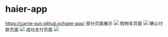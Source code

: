 # haier-app
https://carrie-sun.github.io/haier-app/
部分页面展示
![](https://github.com/Carrie-sun/haier-app/blob/master/imgs/demo.JPG)
购物车页面
![](https://github.com/Carrie-sun/haier-app/blob/master/imgs/car.JPG)
确认付款页面
![](https://github.com/Carrie-sun/haier-app/blob/master/imgs/paying.JPG)
成功支付页面
![](https://github.com/Carrie-sun/haier-app/blob/master/imgs/pay.JPG)

